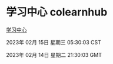 # 学习中心 colearnhub
[学习中心](http://:56308/colearnhub/)

2023年 02月 15日 星期三 05:30:03 CST

2023年 02月 14日 星期二 21:30:03 GMT
